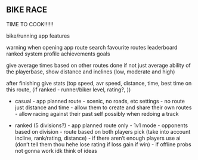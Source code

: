 ## BIKE RACE 

TIME TO COOK!!!!!!

bike/running app features

warning when opening app
route search
favourite routes
leaderboard 
ranked system
profile achievements
goals

give average times based on other routes done if not just average ability of the playerbase, show distance and inclines (low, moderate and high)

after finishing give stats (top speed, avr speed, distance, time, best time on this route, (if ranked - runner/biker level, rating?, ))

- casual
         - app planned route 
              - scenic, no roads, etc settings
         -  no route just distance and time 
              - allow them to create and share their own routes
         - allow racing against their past self possibly when redoing a track

- ranked (5 divisions?)
        - app planned route only
        - 1v1 mode
            - opponents based on division
            - route based on both players pick (take into account incline, rank/rating, distance)
            - if there aren’t enough players use ai (don’t tell them thou hehe lose rating if loss gain if win)
            - if offline probs not gonna work idk think of ideas